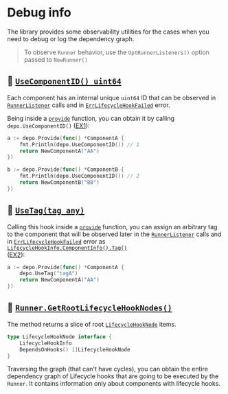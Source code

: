 # Debug info

The library provides some observability utilities for the cases when you need to debug or log the dependency graph.

> To observe `Runner` behavior, use the `OptRunnerListeners()` option passed to `NewRunner()`

## 🔹 [`UseComponentID() uint64`](https://pkg.go.dev/github.com/cardinalby/depo#UseComponentID)

Each component has an internal unique `uint64` ID that can be observed in
[`RunnerListener`](https://pkg.go.dev/github.com/cardinalby/depo#RunnerListener) calls and 
in [`ErrLifecycleHookFailed`](https://pkg.go.dev/github.com/cardinalby/depo#ErrLifecycleHookFailed) error.

Being inside a [`provide`](1_basics.md) function, you can obtain it by calling 
`depo.UseComponentID()` ([EX1](assets/debug_info/ex_test.go)):

```go
a := depo.Provide(func() *ComponentA {
    fmt.Println(depo.UseComponentID()) // 1
    return NewComponentA("AA")
})

b := depo.Provide(func() *ComponentB {
    fmt.Println(depo.UseComponentID()) // 2
    return NewComponentB("BB")
})
```

## 🔹 [`UseTag(tag any)`](https://pkg.go.dev/github.com/cardinalby/depo#UseTag)

Calling this hook inside a [`provide`](1_basics.md) function, you can assign an arbitrary tag to the component 
that will be observed later in the 
[`RunnerListener`](https://pkg.go.dev/github.com/cardinalby/depo#RunnerListener) calls and in
[`ErrLifecycleHookFailed`](https://pkg.go.dev/github.com/cardinalby/depo#ErrLifecycleHookFailed) error
as [`LifecycleHookInfo.ComponentInfo().Tag()`](https://pkg.go.dev/github.com/cardinalby/depo#ComponentInfo)  
([EX2](assets/debug_info/ex2_use_tag/ex2_test.go)):

```go
a := depo.Provide(func() *ComponentA {
    depo.UseTag("tagA")
    return NewComponentA("AA")
})
```

## 🔹 [`Runner.GetRootLifecycleHookNodes()`](https://pkg.go.dev/github.com/cardinalby/depo#Runner)

The method returns a slice of root 
[`LifecycleHookNode`](https://pkg.go.dev/github.com/cardinalby/depo#LifecycleHookNode) items.

```go
type LifecycleHookNode interface {
    LifecycleHookInfo
    DependsOnHooks() []LifecycleHookNode
}
```

Traversing the graph (that can't have cycles), you can obtain the entire dependency graph of Lifecycle hooks that
are going to be executed by the `Runner`. It contains information only about components with lifecycle hooks.
